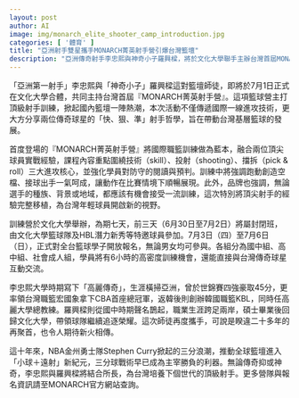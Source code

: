```yaml
---
layout: post
author: AI
image: img/monarch_elite_shooter_camp_introduction.jpg
categories: [ '體育' ]
title: "亞洲射手雙星攜手MONARCH菁英射手營引爆台灣籃壇"
description: "亞洲傳奇射手李忠熙與神奇小子羅興樑，將於文化大學聯手主辦台灣首屆MONARCH菁英射手營，導入頂級國際訓練與實戰經驗，七天高強度課程全面強化射手技術。學員能與兩大球星零距離互動，見證韓流與東洋新世代射手哲學交會。活動分組廣泛，全台籃球學子皆可參與，為台灣籃壇注入全新能量。"
---
```

「亞洲第一射手」李忠熙與「神奇小子」羅興樑這對籃壇師徒，即將於7月1日正式在文化大學合體，共同主持台灣首屆『MONARCH菁英射手營』。這項籃球營主打頂級射手訓練，掀起國內籃壇一陣熱潮，本次活動不僅傳遞國際一線進攻技術，更大方分享兩位傳奇球星的「快、狠、準」射手哲學，旨在帶動台灣基層籃球的發展。

首度登場的『MONARCH菁英射手營』將國際職籃訓練做為藍本，融合兩位頂尖球員實戰經驗，課程內容重點圍繞技術（skill）、投射（shooting）、擋拆（pick & roll）三大進攻核心，並強化學員對防守的閱讀與預判。訓練中將強調跑動創造空檔、接球出手一氣呵成，讓動作在比賽情境下順暢展現。此外，品牌也強調，無論選手的種族、背景或地域，都應該有機會接受一流訓練，這次特別將頂尖射手的經驗完整移植，為台灣年輕球員開啟新的視野。

訓練營於文化大學舉辦，為期七天，前三天（6月30日至7月2日）將屬封閉班，由文化大學籃球隊及HBL潛力新秀等特邀球員參加。7月3日（四）至7月6日（日），正式對全台籃球學子開放報名，無論男女均可參與。各組分為國中組、高中組、社會成人組，學員將有6小時的高密度訓練機會，還能直接與台灣傳奇球星互動交流。

李忠熙大學時期寫下「高麗傳奇」，生涯橫掃亞洲，曾於世錦賽四強豪取45分，更率領台灣職籃宏國象拿下CBA首座總冠軍，返韓後則創辦韓國職籃KBL，同時任高麗大學總教練。羅興樑則從國中時期聲名鵲起，職業生涯跨足兩岸，碩士畢業後回歸文化大學，帶領球隊繼續追逐榮耀。這次師徒再度攜手，可說是睽違二十多年的再聚首，也令人期待新火相傳。

這十年來，NBA金州勇士隊Stephen Curry掀起的三分浪潮，推動全球籃壇進入「小球＋遠射」新紀元，三分球戰術早已成為主宰勝負的利器。無論傳奇抑或神奇，李忠熙與羅興樑將結合所長，為台灣培養下個世代的頂級射手。更多營隊與報名資訊請至MONARCH官方網站查詢。